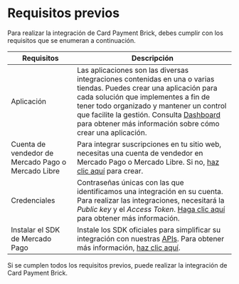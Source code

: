 # Requisitos previos 

Para realizar la integración de Card Payment Brick, debes cumplir con los requisitos que se enumeran a continuación.

| Requisitos | Descripción |
|---|---|
| Aplicación  | Las aplicaciones son las diversas integraciones contenidas en una o varias tiendas. Puedes crear una aplicación para cada solución que implementes a fin de tener todo organizado y mantener un control que facilite la gestión. Consulta [Dashboard](/developers/es/docs/checkout-bricks/additional-content/dashboard/introduction) para obtener más información sobre cómo crear una aplicación. |
| Cuenta de vendedor de Mercado Pago o Mercado Libre | Para integrar suscripciones en tu sitio web, necesitas una cuenta de vendedor en Mercado Pago o Mercado Libre. Si no, [haz clic aquí](https://www.mercadopago[FAKER][URL][DOMAIN]/hub/registration/landing) para crear. | 
|Credenciales | Contraseñas únicas con las que identificamos una integración en su cuenta. Para realizar las integraciones, necesitará la _Public key_ y el _Access Token_. [Haga clic aquí](/developers/es/guides/additional-content/credentials/credentials) para obtener más información. |
| Instalar el SDK de Mercado Pago | Instale los SDK oficiales para simplificar su integración con nuestras [APIs](/developers/es/reference/payments/_payments/post). Para obtener más información, [haz clic aquí](/developers/es/guides/sdks-v2/official/landing). |

Si se cumplen todos los requisitos previos, puede realizar la integración de Card Payment Brick.